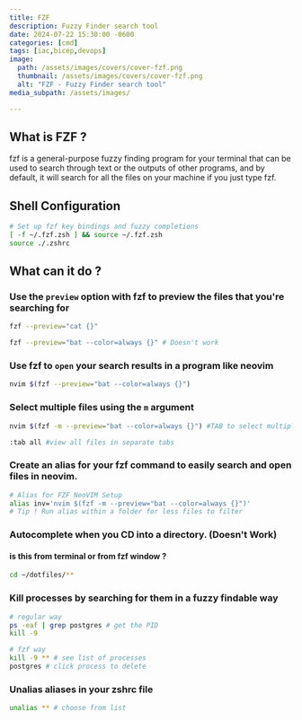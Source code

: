 ```yaml
---
title: FZF
description: Fuzzy Finder search tool
date: 2024-07-22 15:30:00 -0600
categories: [cmd]
tags: [iac,bicep,devops]
image:
  path: /assets/images/covers/cover-fzf.png
  thumbnail: /assets/images/covers/cover-fzf.png
  alt: "FZF - Fuzzy Finder search tool"
media_subpath: /assets/images/

---
```


## What is FZF ?

fzf is a general-purpose fuzzy finding program for your terminal that can be used to search through text or the outputs of other programs, and by default, it will search for all the files on your machine if you just type fzf.

## Shell Configuration

```bash
# Set up fzf key bindings and fuzzy completions
[ -f ~/.fzf.zsh ] && source ~/.fzf.zsh
source ./.zshrc
```

## What can it do ?

### Use the `preview` option with fzf to preview the files that you're searching for

```bash
fzf --preview="cat {}"

fzf --preview="bat --color=always {}" # Doesn't work
```

### Use fzf to `open` your search results in a program like neovim

```bash
nvim $(fzf --preview="bat --color=always {}")
```

### Select multiple files using the `m` argument

```bash
nvim $(fzf -m --preview="bat --color=always {}") #TAB to select multiple files

:tab all #view all files in separate tabs
```

### Create an alias for your fzf command to easily search and open files in neovim.

```bash
# Alias for FZF NeoVIM Setup
alias inv='nvim $(fzf -m --preview="bat --color=always {}")'
# Tip ! Run alias within a folder for less files to filter
```

### Autocomplete when you CD into a directory. (Doesn't Work)

#### is this from terminal or from fzf window ?

```bash
cd ~/dotfiles/**
```

### Kill processes by searching for them in a fuzzy findable way

```bash
# regular way
ps -eaf | grep postgres # get the PID
kill -9

# fzf way
kill -9 ** # see list of processes
postgres # click process to delete
```

### Unalias aliases in your zshrc file

```bash
unalias ** # choose from list
```
